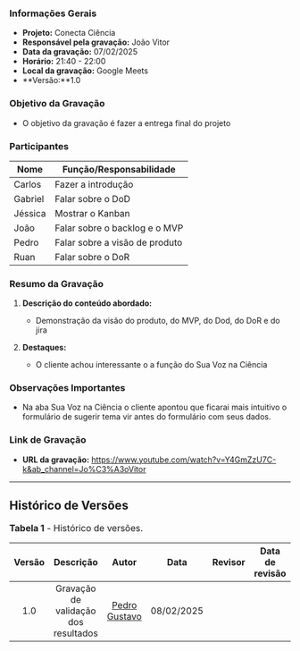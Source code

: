 ### **Informações Gerais**
- **Projeto:** Conecta Ciência
- **Responsável pela gravação:** João Vitor
- **Data da gravação:** 07/02/2025
- **Horário:** 21:40 - 22:00
- **Local da gravação:** Google Meets
- **Versão:**1.0

### **Objetivo da Gravação**
- O objetivo da gravação é fazer a entrega final do projeto

### **Participantes**
| Nome            | Função/Responsabilidade          |
|------------------|----------------------------------|
| Carlos        | Fazer a introdução     |
| Gabriel       | Falar sobre o DoD      |
| Jéssica       | Mostrar o Kanban      |
| João        | Falar sobre o backlog e o MVP      |
| Pedro        |    Falar sobre a visão de produto   |
| Ruan        | Falar sobre o DoR      |

### **Resumo da Gravação**
1. **Descrição do conteúdo abordado:**
   - Demonstração da visão do produto, do MVP, do Dod, do DoR e do jira

2. **Destaques:**
   - O cliente achou interessante o a função do Sua Voz na Ciência

### **Observações Importantes**
- Na aba Sua Voz na Ciência o cliente apontou que ficarai mais intuitivo o formulário de sugerir tema vir antes do formulário com seus dados.

### Link de Gravação
- **URL da gravação:** https://www.youtube.com/watch?v=Y4GmZzU7C-k&ab_channel=Jo%C3%A3oVitor

---

## Histórico de Versões

<font size="3"><p style="text-align: left">**Tabela 1** - Histórico de versões.</p></font>

| Versão |    Descrição     |                     Autor                      |    Data    |                       Revisor                        | Data de revisão |
| :----: | :--------------: | :--------------------------------------------: | :--------: | :--------------------------------------------------: | :-------------: |
|  1.0   | Gravação de validação dos resultados | [Pedro Gustavo](https://github.com/PedroGusta) | 08/02/2025 |  | |